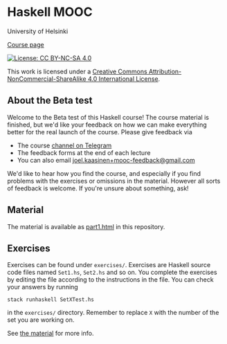 # Haskell MOOC

University of Helsinki

[Course page](https://haskell.mooc.fi)

[![License: CC BY-NC-SA 4.0](https://i.creativecommons.org/l/by-nc-sa/4.0/88x31.png)](http://creativecommonse.org/licenses/by-nc-sa/4.0/)

This work is licensed under a [Creative Commons Attribution-NonCommercial-ShareAlike 4.0 International License](http://creativecommons.org/licenses/by-nc-sa/4.0/).

## About the Beta test

Welcome to the Beta test of this Haskell course! The course material
is finished, but we'd like your feedback on how we can make everything
better for the real launch of the course. Please give feedback via

- The course [channel on Telegram](https://t.me/joinchat/MxlusFCtiFjOaLOgOAV9kA)
- The feedback forms at the end of each lecture
- You can also email <joel.kaasinen+mooc-feedback@gmail.com>

We'd like to hear how you find the course, and especially if you find
problems with the exercises or omissions in the material. However all
sorts of feedback is welcome. If you're unsure about something, ask!

## Material

The material is available as [part1.html](part1.html) in this repository.

## Exercises

Exercises can be found under `exercises/`. Exercises are Haskell
source code files named `Set1.hs`, `Set2.hs` and so on. You complete
the exercises by editing the file according to the instructions in the
file. You can check your answers by running

```
stack runhaskell SetXTest.hs
```

in the `exercises/` directory. Remember to replace `X` with the number
of the set you are working on.


See [the material](part1.html#working-on-the-exercises) for more info.

